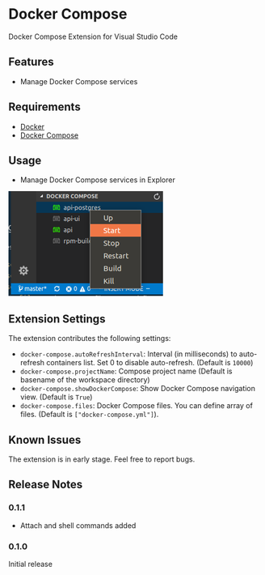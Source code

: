 # Docker Compose

Docker Compose Extension for Visual Studio Code

## Features

* Manage Docker Compose services

## Requirements

* [Docker](https://www.docker.com/)
* [Docker Compose](https://docs.docker.com/compose/)

## Usage

* Manage Docker Compose services in Explorer

![explorer](images/explorer.png)

## Extension Settings

The extension contributes the following settings:

* `docker-compose.autoRefreshInterval`: Interval (in milliseconds) to auto-refresh containers list. Set 0 to disable auto-refresh. (Default is `10000`)
* `docker-compose.projectName`: Compose project name (Default is basename of the workspace directory)
* `docker-compose.showDockerCompose`: Show Docker Compose navigation view. (Default is `True`)
* `docker-compose.files`: Docker Compose files. You can define array of files. (Default is `["docker-compose.yml"]`).

## Known Issues

The extension is in early stage. Feel free to report bugs.

## Release Notes

### 0.1.1

* Attach and shell commands added

### 0.1.0

Initial release
